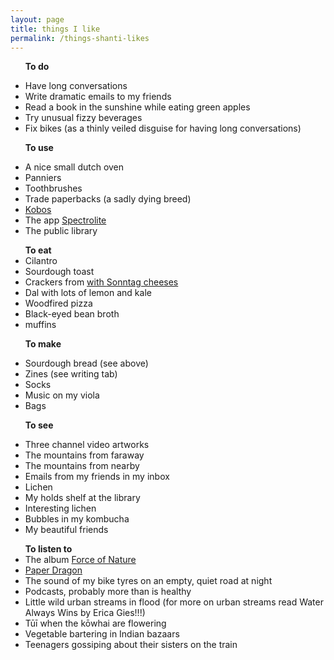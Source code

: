 ```yaml
---
layout: page
title: things I like
permalink: /things-shanti-likes
---
```

<ul>
  
<b> To do </b>

<li>Have long conversations</li>

<li> Write dramatic emails to my friends 
</li>
<li>Read a book in the sunshine while eating green apples</li>

<li>Try unusual fizzy beverages </li>

<li>Fix bikes (as a thinly veiled disguise for having long conversations) </li>
</ul>

<ul>

<b>To use</b>

<li>A nice small dutch oven</li>

<li>Panniers </li>

<li>Toothbrushes </li>

<li>Trade paperbacks (a sadly dying breed)</li>

<li><a href="https://www.kobo.com/"> Kobos</a> </li>

<li>The app 
<a href="https://spectrolite.app/">Spectrolite</a> </li>

<li>The public library </li>

</ul>

<ul> 
<b>To eat</b>

<li>Cilantro </li>

<li>Sourdough toast </li>

<li>Crackers from <a href= "https://www.homegrown-kitchen.co.nz/homegrown-kitchen-cookbook/" Nicola Galloway’s recipe book</a> with <a href= "https://sonntag.nz/"> Sonntag cheeses</a></li>

<li>Dal with lots of lemon and kale </li>

<li>Woodfired pizza  </li>

<li>Black-eyed bean broth  </li>

<li>muffins</li>

</ul>

<ul> 
  
<b>To make</b>

<li>Sourdough bread (see above)</li>

<li>Zines (see writing tab)</li>

<li>Socks </li>

<li> Music on my viola 
</li>
<li>Bags </li>

</ul>

<ul> 

<b>To see </b>

<li>Three channel video artworks</li>

<li>The mountains from faraway  </li>

<li>The mountains from nearby</li>

<li>Emails from my friends in my inbox </li>

<li>Lichen</li>

<li>My holds shelf at the library </li>

<li>Interesting lichen</li>

<li>Bubbles in my kombucha</li>

<li>My beautiful friends </li>
</ul>

<ul>
  <b> To listen to</b>
  
  <li>The album  
<a href="[https://open.spotify.com/album/5n5ADo7TXPLzQ5IEvG3Qbu?si=mpGBYuA2R_WdMRXp_8OxvA]">Force of Nature</a> </li>
  
  <li> 
<a href="[https://paperdragon.nz/]">Paper Dragon</a> </li>
  
  <li>The sound of my bike tyres on an empty, quiet road at night</li>
  
  <li>Podcasts, probably more than is healthy</li>
  
  <li>Little wild urban streams in flood (for more on urban streams read Water Always Wins by Erica Gies!!!)</li>

  <li>Tūī when the kōwhai are flowering</li>

  <li>Vegetable bartering in Indian bazaars </li>

  <li>Teenagers gossiping about their sisters on the train</li>
</ul>




